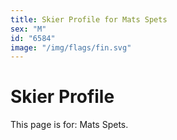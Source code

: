 ```yaml
---
title: Skier Profile for Mats Spets
sex: "M"
id: "6584"
image: "/img/flags/fin.svg" 
---
```


# Skier Profile

This page is for: Mats Spets.
    